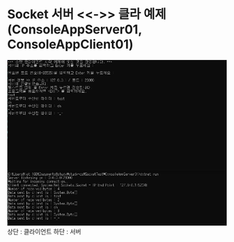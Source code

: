 # Socket 서버 <<->> 클라 예제 (ConsoleAppServer01, ConsoleAppClient01)
![화면이미지](imgs/screen01.png)
<br>
상단 : 클라이언트
하단 : 서버
<br>

